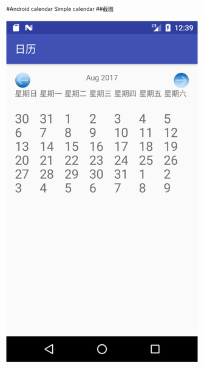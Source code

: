#Android calendar
Simple calendar
##截图
###
![image](https://github.com/nwtccss/picture-/blob/master/Screenshot_1506256763.png)<img width="200px" />
